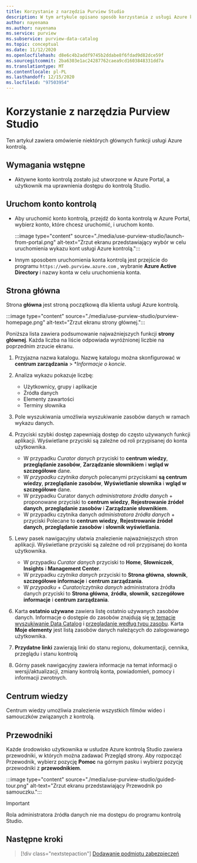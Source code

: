 ```yaml
---
title: Korzystanie z narzędzia Purview Studio
description: W tym artykule opisano sposób korzystania z usługi Azure kontrolą Studio.
author: nayenama
ms.author: nayenama
ms.service: purview
ms.subservice: purview-data-catalog
ms.topic: conceptual
ms.date: 11/12/2020
ms.openlocfilehash: d8e6c4b2addf9745b2ddabe8f6fdad9d82dce59f
ms.sourcegitcommit: 2ba6303e1ac24287762caea9cd1603848331dd7a
ms.translationtype: MT
ms.contentlocale: pl-PL
ms.lasthandoff: 12/15/2020
ms.locfileid: "97503954"
---
```

# <a name="use-purview-studio"></a>Korzystanie z narzędzia Purview Studio

Ten artykuł zawiera omówienie niektórych głównych funkcji usługi Azure kontrolą.

## <a name="prerequisites"></a>Wymagania wstępne

* Aktywne konto kontrolą zostało już utworzone w Azure Portal, a użytkownik ma uprawnienia dostępu do kontrolą Studio.

## <a name="launch-purview-account"></a>Uruchom konto kontrolą

* Aby uruchomić konto kontrolą, przejdź do konta kontrolą w Azure Portal, wybierz konto, które chcesz uruchomić, i uruchom konto.

   :::image type="content" source="./media/use-purview-studio/launch-from-portal.png" alt-text="Zrzut ekranu przedstawiający wybór w celu uruchomienia wykazu kont usługi Azure kontrolą.":::

* Innym sposobem uruchomienia konta kontrolą jest przejście do programu `https://web.purview.azure.com` , wybranie **Azure Active Directory** i nazwy konta w celu uruchomienia konta.

## <a name="home-page"></a>Strona główna

Strona **główna** jest stroną początkową dla klienta usługi Azure kontrolą.

 :::image type="content" source="./media/use-purview-studio/purview-homepage.png" alt-text="Zrzut ekranu strony głównej.":::

Poniższa lista zawiera podsumowanie najważniejszych funkcji **strony głównej**. Każda liczba na liście odpowiada wyróżnionej liczbie na poprzednim zrzucie ekranu.

1. Przyjazna nazwa katalogu. Nazwę katalogu można skonfigurować w **centrum zarządzania** > **Informacje o koncie*.

2. Analiza wykazu pokazuje liczbę:
    - Użytkownicy, grupy i aplikacje
    - Źródła danych
    - Elementy zawartości
    - Terminy słownika

3. Pole wyszukiwania umożliwia wyszukiwanie zasobów danych w ramach wykazu danych.

4. Przyciski szybki dostęp zapewniają dostęp do często używanych funkcji aplikacji. Wyświetlane przyciski są zależne od roli przypisanej do konta użytkownika.

    - W przypadku *Curator danych* przyciski to **centrum wiedzy**, **przeglądanie zasobów**, **Zarządzanie słownikiem** i **wgląd w szczegółowe** dane.
    - W *przypadku czytnika danych* polecanymi przyciskami **są centrum wiedzy**, **przeglądanie zasobów**, **Wyświetlanie słownika** i **wgląd w szczegółowe** dane.
    - W przypadku Curator danych *administratora źródła danych*  +  proponowane przyciski to **centrum wiedzy**, **Rejestrowanie źródeł danych**, **przeglądanie zasobów** i **Zarządzanie słownikiem**.
    - W przypadku czytnika danych *administratora źródła danych*  +  przyciski Polecane to **centrum wiedzy**, **Rejestrowanie źródeł danych**, **przeglądanie zasobów** i **słownik wyświetlania**.

5. Lewy pasek nawigacyjny ułatwia znalezienie najważniejszych stron aplikacji. Wyświetlane przyciski są zależne od roli przypisanej do konta użytkownika.

    - W przypadku *Curator danych* przyciski to **Home**, **Słowniczek**, **Insights** i **Management Center**.
    - W przypadku *czytnika danych* przyciski to **Strona główna**, **słownik**, **szczegółowe informacje** i **centrum zarządzania**.
    - W *przypadku*  +  *Curator/czytnika danych* administratora źródła danych przyciski to **Strona główna**, **źródła**, **słownik**, **szczegółowe informacje** i **centrum zarządzania**.
  
6. Karta **ostatnio używane** zawiera listę ostatnio używanych zasobów danych. Informacje o dostępie do zasobów znajdują się [w temacie wyszukiwanie Data Catalog](how-to-search-catalog.md) i [przeglądanie według typu zasobu](how-to-browse-catalog.md#browse-experience).  Karta **Moje elementy** jest listą zasobów danych należących do zalogowanego użytkownika.
7. **Przydatne linki** zawierają linki do stanu regionu, dokumentacji, cennika, przeglądu i stanu kontrolą
8. Górny pasek nawigacyjny zawiera informacje na temat informacji o wersji/aktualizacji, zmiany kontrolą konta, powiadomień, pomocy i informacji zwrotnych.

## <a name="knowledge-center"></a>Centrum wiedzy

Centrum wiedzy umożliwia znalezienie wszystkich filmów wideo i samouczków związanych z kontrolą.

## <a name="guided-tours"></a>Przewodniki

Każde środowisko użytkownika w usłudze Azure kontrolą Studio zawiera przewodniki, w których można zadawać Przegląd strony. Aby rozpocząć Przewodnik, wybierz pozycję **Pomoc** na górnym pasku i wybierz pozycję przewodniki z **przewodnikiem**.

:::image type="content" source="./media/use-purview-studio/guided-tour.png" alt-text="Zrzut ekranu przedstawiający Przewodnik po samouczku.":::

> [!Important]
   > Rola administratora źródła danych nie ma dostępu do programu kontrolą Studio.

## <a name="next-steps"></a>Następne kroki

> [!div class="nextstepaction"]
> [Dodawanie podmiotu zabezpieczeń](tutorial-scan-data.md)
